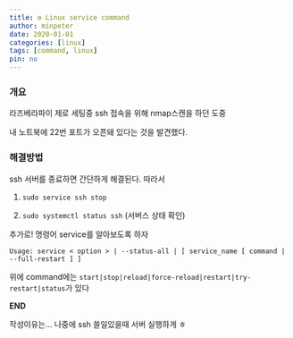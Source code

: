 ```yaml
---
title: ⚙️ Linux service command
author: minpeter
date: 2020-01-01
categories: [linux]
tags: [command, linux]
pin: no
---
```


### 개요

라즈베라파이 제로 세팅중 ssh 접속을 위해 nmap스캔을 하던 도중

내 노트북에 22번 포트가 오픈돼 있다는 것을 발견했다.

### 해결방법

ssh 서버를 종료하면 간단하게 해결된다. 따라서

1. `sudo service ssh stop`

2. `sudo systemctl status ssh` (서버스 상태 확인)


추가로! 명령어 service를 알아보도록 하자

`Usage: service < option > | --status-all | [ service_name [ command | --full-restart ] ]`

위에 command에는 `start|stop|reload|force-reload|restart|try-restart|status`가 있다

**END**

작성이유는... 나중에 ssh 쓸일있을때 서버 실행하게 ㅎ

